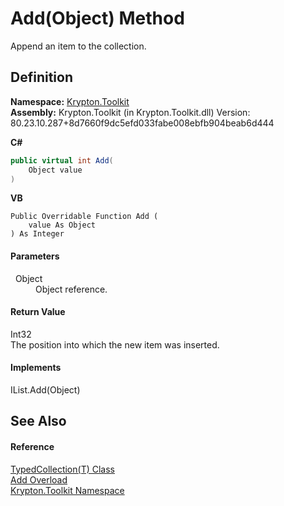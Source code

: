 # Add(Object) Method


Append an item to the collection.



## Definition
**Namespace:** <a href="79d2eac2-21f4-54ff-7552-b20c33c30600.md">Krypton.Toolkit</a>  
**Assembly:** Krypton.Toolkit (in Krypton.Toolkit.dll) Version: 80.23.10.287+8d7660f9dc5efd033fabe008ebfb904beab6d444

**C#**
``` C#
public virtual int Add(
	Object value
)
```
**VB**
``` VB
Public Overridable Function Add ( 
	value As Object
) As Integer
```



#### Parameters
<dl><dt>  Object</dt><dd>Object reference.</dd></dl>

#### Return Value
Int32  
The position into which the new item was inserted.

#### Implements
IList.Add(Object)  


## See Also


#### Reference
<a href="4026dc89-2502-ffa8-c767-a8aaea23623e.md">TypedCollection(T) Class</a>  
<a href="4988a558-545e-ca40-4026-6b93135f286d.md">Add Overload</a>  
<a href="79d2eac2-21f4-54ff-7552-b20c33c30600.md">Krypton.Toolkit Namespace</a>  
